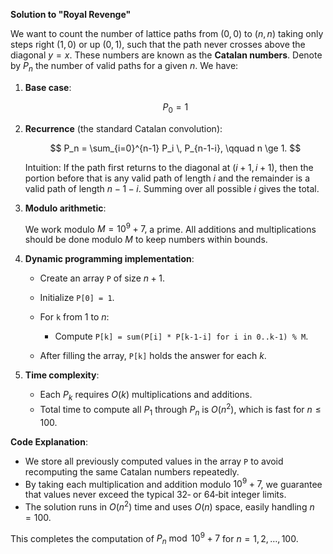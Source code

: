 **Solution to "Royal Revenge"**

We want to count the number of lattice paths from $(0,0)$ to $(n,n)$ taking only steps right $(1,0)$ or up $(0,1)$, such that the path never crosses above the diagonal $y=x$.  These numbers are known as the **Catalan numbers**.  Denote by $P_n$ the number of valid paths for a given $n$.  We have:

1. **Base case**:

   $$
   P_0 = 1
   $$

2. **Recurrence** (the standard Catalan convolution):

   $$
   P_n
   = \sum_{i=0}^{n-1} P_i \, P_{n-1-i},
   \qquad n \ge 1.
   $$

   Intuition:  If the path first returns to the diagonal at $(i+1,i+1)$, then the portion before that is any valid path of length $i$ and the remainder is a valid path of length $n-1-i$.  Summing over all possible $i$ gives the total.

3. **Modulo arithmetic**:

   We work modulo
   $M = 10^9+7,$
   a prime.  All additions and multiplications should be done modulo $M$ to keep numbers within bounds.

4. **Dynamic programming implementation**:

   * Create an array `P` of size $n+1$.
   * Initialize `P[0] = 1`.
   * For `k` from $1$ to $n$:

     * Compute `P[k] = sum(P[i] * P[k-1-i] for i in 0..k-1) % M`.
   * After filling the array, `P[k]` holds the answer for each $k$.

5. **Time complexity**:

   * Each $P_k$ requires $O(k)$ multiplications and additions.
   * Total time to compute all $P_1$ through $P_n$ is $O(n^2)$, which is fast for $n\le100$.

**Code Explanation**:

* We store all previously computed values in the array `P` to avoid recomputing the same Catalan numbers repeatedly.
* By taking each multiplication and addition modulo $10^9+7$, we guarantee that values never exceed the typical 32‑ or 64‑bit integer limits.
* The solution runs in $O(n^2)$ time and uses $O(n)$ space, easily handling $n=100$.

This completes the computation of $P_n\bmod 10^9+7$ for $n=1,2,\dots,100$.
